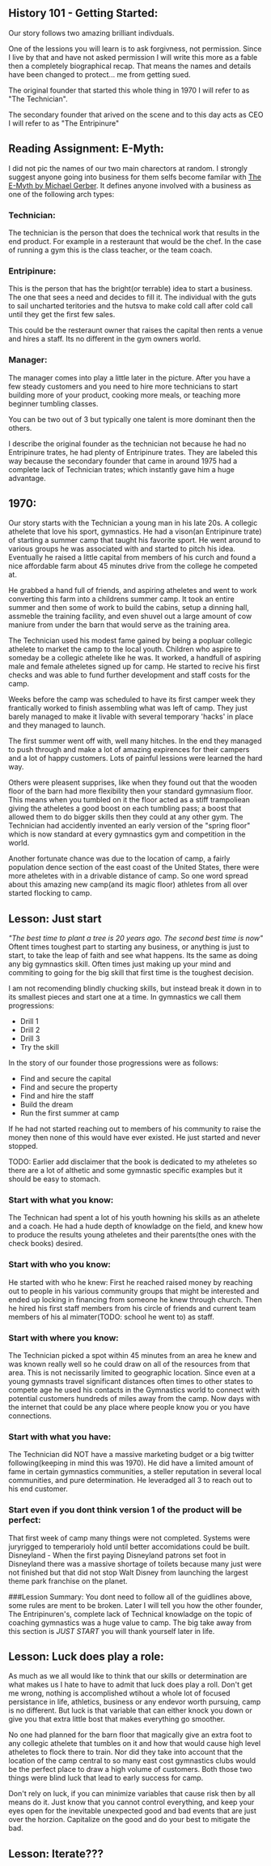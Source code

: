 
## History 101 - Getting Started:
Our story follows two amazing brilliant indivduals. 

One of the lessions you will learn is to ask forgivness, not permission. Since I live by that and have not asked permission I will write this more as a fable then a completely biographical recap. That means the names and details have been changed to protect... me from getting sued. 

The original founder that started this whole thing in 1970 I will refer to as "The Technician". 

The secondary founder that arived on the scene and to this day acts as CEO I will refer to as "The Entripinure"

## Reading Assignment: E-Myth:
I did not pic the names of our two main charectors at random. I strongly suggest anyone going into business for them selfs become familar with [The E-Myth by Michael Gerber](TODO:LINK). It defines anyone involved with a business as one of the following arch types:

### Technician:
The technician is the person that does the technical work that results in the end product. For example in a resteraunt that would be the chef. In the case of running a gym this is the class teacher, or the team coach.

### Entripinure:
This is the person that has the bright(or terrable) idea to start a business. The one that sees a need and decides to fill it. The individual with the guts to sail uncharted teritories and the hutsva to make cold call after cold call until they get the first few sales. 

This could be the resteraunt owner that raises the capital then rents a venue and hires a staff. Its no different in the gym owners world.

### Manager:
The manager comes into play a little later in the picture. After you have a few steady customers and you need to hire more technicians to start building more of your product, cooking more meals, or teaching more beginner tumbling classes. 



You can be two out of 3 but typically one talent is more dominant then the others.

I describe the original founder as the technician not because he had no Entripinure trates, he had plenty of Entripinure trates. They are labeled this way because the secondary founder that came in around 1975 had a complete lack of Technician trates; which instantly gave him a huge advantage. 






## 1970:
Our story starts with the Technician a young man in his late 20s. A collegic athelete that love his sport, gymnastics. He had a vison(an Entripinure trate) of starting a summer camp that taught his favorite sport. He went around to various groups he was associated with and started to pitch his idea. Eventually he raised a little capital from members of his curch and found a nice affordable farm about 45 minutes drive from the college he competed at. 

He grabbed a hand full of friends, and aspiring atheletes and went to work converting this farm into a childrens summer camp. It took an entire summer and then some of work to build the cabins, setup a dinning hall, assmeble the training facility, and even shuvel out a large amount of cow maniure from under the barn that would serve as the training area. 

The Technician used his modest fame gained by being a popluar collegic athelete to market the camp to the local youth. Children who aspire to someday be a collegic athelete like he was. It worked, a handfull of aspiring male and female atheletes signed up for camp. He started to recive his first checks and was able to fund further development and staff costs for the camp.

Weeks before the camp was scheduled to have its first camper week they frantically worked to finish assembling what was left of camp. They just barely managed to make it livable with several temporary 'hacks' in place and they managed to launch. 

The first summer went off with, well many hitches. In the end they managed to push through and make a lot of amazing expirences for their campers and a lot of happy customers.  Lots of painful lessions were learned the hard way. 

Others were pleasent supprises, like when they found out that the wooden floor of the barn had more flexibility then your standard gymnasium floor. This means when you tumbled on it the floor acted as a stiff trampoliean giving the atheletes a good boost on each tumbling pass; a boost that allowed them to do bigger skills then they could at any other gym. The Technician had accidently invented an early version of the "spring floor" which is now standard at every gymnastics gym and competition in the world.

Another fortunate chance was due to the location of camp, a fairly population dence section of the east coast of the United States, there were more atheletes with in a drivable distance of camp. So one word spread about this amazing new camp(and its magic floor) athletes from all over started flocking to camp.






## Lesson: Just start
_"The best time to plant a tree is 20 years ago. The second best time is now"_ Oftent times toughest part to starting any business, or anything is just to start, to take the leap of faith and see what happens. Its the same as doing any big gymnastics skill. Often times just making up your mind and commiting to going for the big skill that first time is the toughest decision. 

I am not recomending blindly chucking skills, but instead break it down in to its smallest pieces and start one at a time. 
In gymnastics we call them progressions:
- Drill 1
- Drill 2
- Drill 3
- Try the skill 

In the story of our founder those progressions were as follows:
- Find and secure the capital
- Find and secure the property
- Find and hire the staff
- Build the dream
- Run the first summer at camp

If he had not started reaching out to members of his community to raise the money then none of this would have ever existed. He just started and never stopped.


TODO: Earlier add disclaimer that the book is dedicated to my atheletes so there are a lot of althetic and some gymnastic specific examples but it should be easy to stomach.

### Start with what you know:
The Technican had spent a lot of his youth howning his skills as an athelete and a coach. He had a hude depth of knowladge on the field, and knew how to produce the results young atheletes and their parents(the ones with the check books) desired.

### Start with who you know:
He started with who he knew: First he reached raised money by reaching out to people in his various community groups that might be interested and ended up locking in financing from someone he knew through church. Then he hired his first staff members from his circle of friends and current team members of his al mimater(TODO: school he went to) as staff.

### Start with where you know:
The Technician picked a spot within 45 minutes from an area he knew and was known really well so he could draw on all of the resources from that area. This is not necissarily limited to geographic location. Since  even at a young gymnasts travel significant distances often times to other states to compete age he used his contacts in the Gymnastics world to connect with potential customers hundreds of miles away from the camp. Now days with the internet that could be any place where people know you or you have connections. 

### Start with what you have:
The Technician did NOT have a massive marketing budget or a big twitter following(keeping in mind this was 1970). He did have a limited amount of fame in certain gymnastics communities, a steller reputation in several local communities, and pure determination. He leveradged all 3 to reach out to his end customer.

### Start even if you dont think version 1 of the product will be perfect:
That first week of camp many things were not completed. Systems were juryrigged to temperarioly hold until better accomidations could be built.
Disneyland - When the first paying Disneyland patrons set foot in Disneyland there was a massive shortage of toilets because many just were not finished but that did not stop Walt Disney from launching the largest theme park franchise on the planet.

###Lession Summary:
You dont need to follow all of the guidlines above, some rules are ment to be broken. Later I will tell you how the other founder, The Entripinuren's, complete lack of Technical knowladge on the topic of coaching gymnastics was a huge value to camp. The big take away from this section is *JUST START* you will thank yourself later in life.


## Lesson: Luck does play a role:
As much as we all would like to think that our skills or determination are what makes us I hate to have to admit that luck does play a roll. Don't get me wrong, nothing is accomplished wtihout a whole lot of focused persistance in life, athletics, business or any endevor worth pursuing, camp is no different. But luck is that variable that can either knock you down or give you that extra little bost that makes everything go smoother.

No one had planned for the barn floor that magically give an extra foot to any collegic athelete that tumbles on it and how that would cause high level atheletes to flock there to train. Nor did they take into account that the location of the camp central to so many east cost gymnastics clubs would be the perfect place to draw a high volume of customers. Both those two things were blind luck that lead to early success for camp.

Don't rely on luck, if you can minimize variables that cause risk then by all means do it. Just know that you cannot control everything, and keep your eyes open for the inevitable unexpected good and bad events that are just over the horzion. Capitalize on the good and do your best to mitigate the bad.

## Lesson: Iterate???

